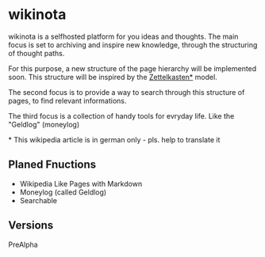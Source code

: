 # wikinota
wikinota is a selfhosted platform for you ideas and thoughts.
The main focus is set to archiving and inspire new knowledge, through the structuring of thought paths.

For this purpose, a new structure of the page hierarchy will be implemented soon.
This structure will be inspired by the [Zettelkasten*](https://de.wikipedia.org/wiki/Zettelkasten) model.

The second focus is to provide a way to search through this structure of pages, to find relevant informations.

The third focus is a collection of handy tools for evryday life. Like the "Geldlog" (moneylog)

\* This wikipedia article is in german only - pls. help to translate it

## Planed Fnuctions
- Wikipedia Like Pages with Markdown
- Moneylog (called Geldlog)
- Searchable

## Versions

PreAlpha
